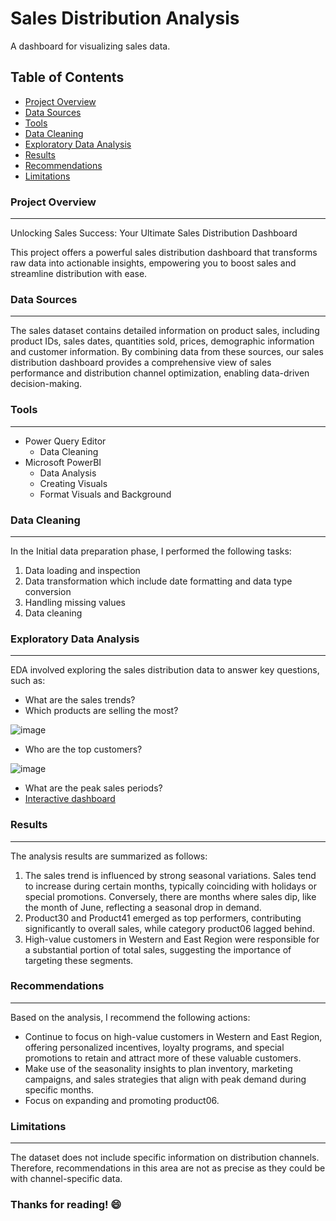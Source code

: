 # Sales Distribution Analysis
A dashboard for visualizing sales data.

## Table of Contents
- [Project Overview](#project-overview)
- [Data Sources](#data-sources)
- [Tools](#tools)
- [Data Cleaning](#data-cleaning)
- [Exploratory Data Analysis](#exploratory-data-analysis)
- [Results](#results)
- [Recommendations](#recommendations)
- [Limitations](#limitations)

### Project Overview
---
Unlocking Sales Success: Your Ultimate Sales Distribution Dashboard

This project offers a powerful sales distribution dashboard that transforms raw data into actionable insights, empowering you to boost sales and streamline distribution with ease.

### Data Sources
---
The sales dataset contains detailed information on product sales, including product IDs, sales dates, quantities sold, prices, demographic information and customer information.
By combining data from these sources, our sales distribution dashboard provides a comprehensive view of sales performance and distribution channel optimization, enabling data-driven decision-making.

### Tools
---
- Power Query Editor
  - Data Cleaning
- Microsoft PowerBI
  - Data Analysis
  - Creating Visuals
  - Format Visuals and Background

### Data Cleaning
---
In the Initial data preparation phase, I performed the following tasks:
1. Data loading and inspection
2. Data transformation which include date formatting and data type conversion
3. Handling missing values
4. Data cleaning

### Exploratory Data Analysis
---
EDA involved exploring the sales distribution data to answer key questions, such as:
- What are the sales trends?
- Which products are selling the most?
  
![image](https://github.com/chyonu/Sales-Distribution-Project/assets/91281098/37936841-5a80-45a8-a18c-e7500d59cf9f)

- Who are the top customers?

![image](https://github.com/chyonu/Sales-Distribution-Project/assets/91281098/00752fc2-0465-449c-9a4e-197eaae42a90)
 
- What are the peak sales periods?
- [Interactive dashboard](https://app.powerbi.com/reportEmbed?reportId=9c1f5a6f-3103-4ddc-899d-1f4b03de6254&autoAuth=true&ctid=a18d4da0-fa29-4ca0-80a3-dafe7e29cff3)

### Results
---
The analysis results are summarized as follows:
1. The sales trend is influenced by strong seasonal variations. Sales tend to increase during certain months, typically coinciding with holidays or special promotions. Conversely, there are months where sales dip, like the month of June, reflecting a seasonal drop in demand.
2. Product30 and Product41 emerged as top performers, contributing significantly to overall sales, while category product06 lagged behind.
3. High-value customers in Western and East Region were responsible for a substantial portion of total sales, suggesting the importance of targeting these segments.

### Recommendations
---
Based on the analysis, I recommend the following actions:
- Continue to focus on high-value customers in Western and East Region, offering personalized incentives, loyalty programs, and special promotions to retain and attract more of these valuable customers.
- Make use of the seasonality insights to plan inventory, marketing campaigns, and sales strategies that align with peak demand during specific months.
- Focus on expanding and promoting product06.

### Limitations
---
The dataset does not include specific information on distribution channels. Therefore, recommendations in this area are not as precise as they could be with channel-specific data. 

### Thanks for reading! 😄

